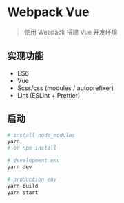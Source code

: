 # Webpack Vue

> 使用 Webpack 搭建 Vue 开发环境

## 实现功能

- ES6
- Vue
- Scss/css (modules / autoprefixer)
- Lint (ESLint + Prettier)

## 启动

```bash
# install node_modules
yarn
# or npm install

# development env
yarn dev

# production env
yarn build
yarn start
```
